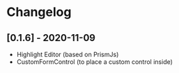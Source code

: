 # Changelog

## [0.1.6] - 2020-11-09

- Highlight Editor (based on PrismJs)
- CustomFormControl (to place a custom control inside)
